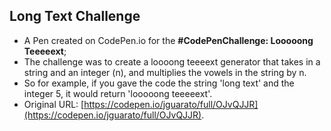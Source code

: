 ## Long Text Challenge

* A Pen created on CodePen.io for the <strong>#CodePenChallenge: Looooong Teeeeext</strong>;
* The challenge was to create a loooong teeeext generator that takes in a string and an integer (n), and multiplies the vowels in the string by n.
* So for example, if you gave the code the string 'long text' and the integer 5, it would return 'looooong teeeeext'.
* Original URL: [https://codepen.io/jguarato/full/OJvQJJR](https://codepen.io/jguarato/full/OJvQJJR).
